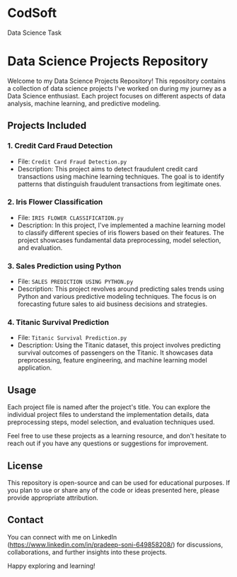 # CodSoft
Data Science Task 
# Data Science Projects Repository

Welcome to my Data Science Projects Repository! This repository contains a collection of data science projects I've worked on during my journey as a Data Science enthusiast. Each project focuses on different aspects of data analysis, machine learning, and predictive modeling.

## Projects Included

### 1. Credit Card Fraud Detection
- File: `Credit Card Fraud Detection.py`
- Description: This project aims to detect fraudulent credit card transactions using machine learning techniques. The goal is to identify patterns that distinguish fraudulent transactions from legitimate ones.

### 2. Iris Flower Classification
- File: `IRIS FLOWER CLASSIFICATION.py`
- Description: In this project, I've implemented a machine learning model to classify different species of iris flowers based on their features. The project showcases fundamental data preprocessing, model selection, and evaluation.

### 3. Sales Prediction using Python
- File: `SALES PREDICTION USING PYTHON.py`
- Description: This project revolves around predicting sales trends using Python and various predictive modeling techniques. The focus is on forecasting future sales to aid business decisions and strategies.

### 4. Titanic Survival Prediction
- File: `Titanic Survival Prediction.py`
- Description: Using the Titanic dataset, this project involves predicting survival outcomes of passengers on the Titanic. It showcases data preprocessing, feature engineering, and machine learning model application.

## Usage
Each project file is named after the project's title. You can explore the individual project files to understand the implementation details, data preprocessing steps, model selection, and evaluation techniques used.

Feel free to use these projects as a learning resource, and don't hesitate to reach out if you have any questions or suggestions for improvement.

## License
This repository is open-source and can be used for educational purposes. If you plan to use or share any of the code or ideas presented here, please provide appropriate attribution.

## Contact
You can connect with me on LinkedIn (https://www.linkedin.com/in/pradeep-soni-649858208/) for discussions, collaborations, and further insights into these projects.

Happy exploring and learning!
